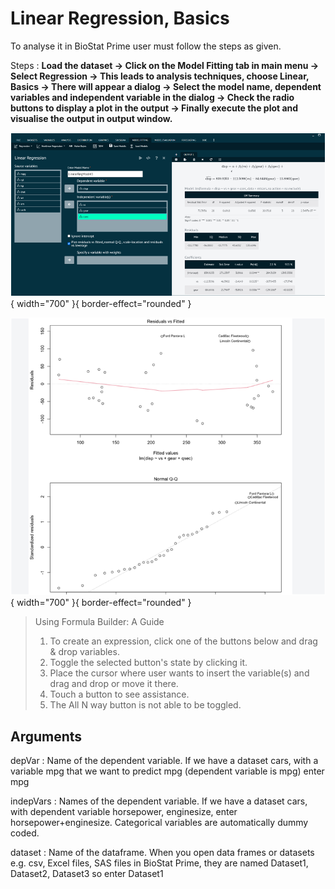 # Linear Regression, Basics

To analyse it in BioStat Prime user must follow the steps as given.

Steps
: __Load the dataset -> Click on the Model Fitting tab in main menu -> Select Regression -> This leads to analysis techniques, choose Linear, Basics -> There will appear a dialog -> Select the model name, dependent variables and independent variable in the dialog -> Check the radio buttons to display a plot in the output -> Finally execute the plot and visualise the output in output window.__

![alt text](screenshots/image203.png){ width="700" }{ border-effect="rounded" }

![alt text](screenshots/image204.png){ width="700" }{ border-effect="rounded" }

> Using Formula Builder: A Guide
>1.	To create an expression, click one of the buttons below and drag & drop variables.
>2.	Toggle the selected button's state by clicking it.
>3.	Place the cursor where user wants to insert the variable(s) and drag and drop or move it there.
>4.	Touch a button to see assistance.
>5.	The All N way button is not able to be toggled.

## Arguments

depVar
: Name of the dependent variable. If we have a dataset cars, with a variable mpg that we want to predict mpg (dependent variable is mpg) enter mpg

indepVars
: Names of the dependent variable. If we have a dataset cars, with dependent variable horsepower, enginesize, enter horsepower+enginesize. Categorical variables are automatically dummy coded.

dataset
: Name of the dataframe. When you open data frames or datasets e.g. csv, Excel files, SAS files in BioStat Prime, they are named Dataset1, Dataset2, Dataset3 so enter Dataset1